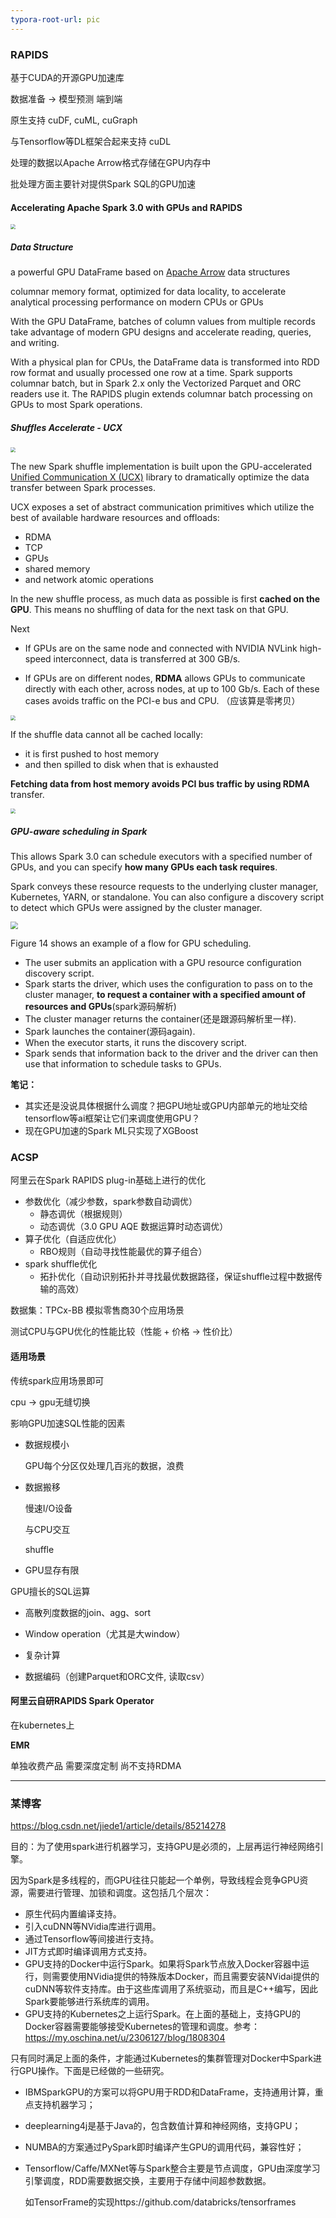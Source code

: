 ```yaml
---
typora-root-url: pic
---
```


### RAPIDS

基于CUDA的开源GPU加速库

数据准备 -> 模型预测   端到端

原生支持 cuDF, cuML, cuGraph

与Tensorflow等DL框架合起来支持 cuDL

处理的数据以Apache Arrow格式存储在GPU内存中

批处理方面主要针对提供Spark SQL的GPU加速

#### Accelerating Apache Spark 3.0 with GPUs and RAPIDS

<img src="/rapids1.png" style="zoom:50%;" />

##### Data Structure

a powerful GPU DataFrame based on [Apache Arrow](http://arrow.apache.org/) data structures

columnar memory format, optimized for data locality, to accelerate analytical processing performance on modern CPUs or GPUs

With the GPU DataFrame, batches of column values from multiple records take advantage of modern GPU designs and accelerate reading, queries, and writing.

With a physical plan for CPUs, the DataFrame data is transformed into RDD row format and usually processed one row at a time. Spark supports columnar batch, but in Spark 2.x only the Vectorized Parquet and ORC readers use it. The RAPIDS plugin extends columnar batch processing on GPUs to most Spark operations.

##### Shuffles Accelerate - UCX

<img src="/rapids2.png" style="zoom:50%;" />

The new Spark shuffle implementation is built upon the GPU-accelerated [Unified Communication X (UCX)](https://www.openucx.org/) library to dramatically optimize the data transfer between Spark processes. 

UCX exposes a set of abstract communication primitives which utilize the best of available hardware resources and offloads:

* RDMA
* TCP
* GPUs
* shared memory
* and network atomic operations

In the new shuffle process, as much data as possible is first **cached on the GPU**. This means no shuffling of data for the next task on that GPU. 

Next

* If GPUs are on the same node and connected with NVIDIA NVLink high-speed interconnect, data is transferred at 300 GB/s. 

* If GPUs are on different nodes, **RDMA** allows GPUs to communicate directly with each other, across nodes, at up to 100 Gb/s. Each of these cases avoids traffic on the PCI-e bus and CPU. （应该算是零拷贝）

<img src="/rapids3.png" style="zoom:50%;" />

If the shuffle data cannot all be cached locally:

* it is first pushed to host memory 
* and then spilled to disk when that is exhausted

**Fetching data from host memory avoids PCI bus traffic by using RDMA** transfer. 

<img src="/rapids4.png" style="zoom:50%;" />

##### GPU-aware scheduling in Spark

This allows Spark 3.0 can schedule executors with a specified number of GPUs, and you can specify **how many GPUs each task requires**. 

Spark conveys these resource requests to the underlying cluster manager, Kubernetes, YARN, or standalone. You can also configure a discovery script to detect which GPUs were assigned by the cluster manager. 

<img src="/rapids5.png" style="zoom:75%;" />

Figure 14 shows an example of a flow for GPU scheduling. 

* The user submits an application with a GPU resource configuration discovery script. 
* Spark starts the driver, which uses the configuration to pass on to the cluster manager, **to request a container with a specified amount of resources and GPUs**(spark源码解析)
* The cluster manager returns the container(还是跟源码解析里一样). 
* Spark launches the container(源码again). 
* When the executor starts, it runs the discovery script. 
* Spark sends that information back to the driver and the driver can then use that information to schedule tasks to GPUs.

**笔记：** 

* 其实还是没说具体根据什么调度？把GPU地址或GPU内部单元的地址交给tensorflow等ai框架让它们来调度使用GPU？
* 现在GPU加速的Spark ML只实现了XGBoost





### ACSP

阿里云在Spark RAPIDS plug-in基础上进行的优化

* 参数优化（减少参数，spark参数自动调优）
  * 静态调优（根据规则）
  * 动态调优（3.0 GPU AQE 数据运算时动态调优）
* 算子优化（自适应优化）
  * RBO规则（自动寻找性能最优的算子组合）
* spark shuffle优化
  * 拓扑优化（自动识别拓扑并寻找最优数据路径，保证shuffle过程中数据传输的高效）

数据集：TPCx-BB 模拟零售商30个应用场景

测试CPU与GPU优化的性能比较（性能 + 价格 -> 性价比）

#### 适用场景

传统spark应用场景即可

cpu -> gpu无缝切换

影响GPU加速SQL性能的因素

* 数据规模小

  GPU每个分区仅处理几百兆的数据，浪费

* 数据搬移

  慢速I/O设备

  与CPU交互

  shuffle

* GPU显存有限

GPU擅长的SQL运算

* 高散列度数据的join、agg、sort

* Window operation（尤其是大window）

* 复杂计算

* 数据编码（创建Parquet和ORC文件, 读取csv）

#### 阿里云自研RAPIDS Spark Operator

在kubernetes上

**EMR** 

单独收费产品 需要深度定制 尚不支持RDMA

---

### 某博客

https://blog.csdn.net/jiede1/article/details/85214278

目的：为了使用spark进行机器学习，支持GPU是必须的，上层再运行神经网络引擎。

因为Spark是多线程的，而GPU往往只能起一个单例，导致线程会竞争GPU资源，需要进行管理、加锁和调度。这包括几个层次：

- 原生代码内置编译支持。
- 引入cuDNN等NVidia库进行调用。
- 通过Tensorflow等间接进行支持。
- JIT方式即时编译调用方式支持。
- GPU支持的Docker中运行Spark。如果将Spark节点放入Docker容器中运行，则需要使用NVidia提供的特殊版本Docker，而且需要安装NVidai提供的cuDNN等软件支持库。由于这些库调用了系统驱动，而且是C++编写，因此Spark要能够进行系统库的调用。
- GPU支持的Kubernetes之上运行Spark。在上面的基础上，支持GPU的Docker容器需要能够接受Kubernetes的管理和调度。参考：https://my.oschina.net/u/2306127/blog/1808304

只有同时满足上面的条件，才能通过Kubernetes的集群管理对Docker中Spark进行GPU操作。下面是已经做的一些研究。

- IBMSparkGPU的方案可以将GPU用于RDD和DataFrame，支持通用计算，重点支持机器学习；

- deeplearning4j是基于Java的，包含数值计算和神经网络，支持GPU；

- NUMBA的方案通过PySpark即时编译产生GPU的调用代码，兼容性好；

- Tensorflow/Caffe/MXNet等与Spark整合主要是节点调度，GPU由深度学习引擎调度，RDD需要数据交换，主要用于存储中间超参数数据。

  如TensorFrame的实现https://github.com/databricks/tensorframes
